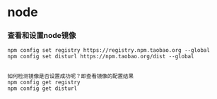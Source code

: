 # node





### 查看和设置node镜像

```
npm config set registry https://registry.npm.taobao.org --global
npm config set disturl https://npm.taobao.org/dist --global


如何检测镜像是否设置成功呢？即查看镜像的配置结果
npm config get registry 
npm config get disturl  
```

